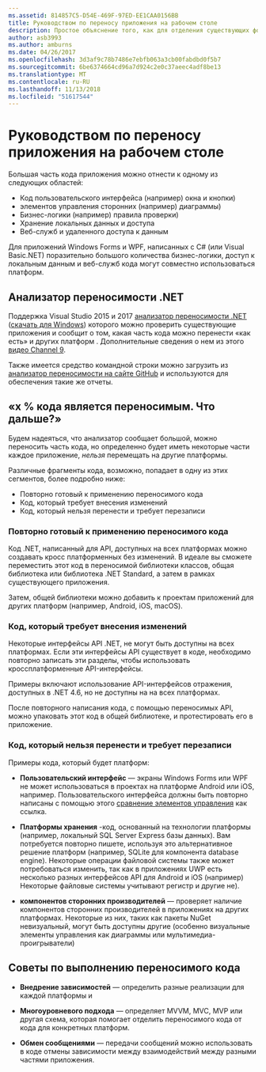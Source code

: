```yaml
---
ms.assetid: 814857C5-D54E-469F-97ED-EE1CAA0156BB
title: Руководством по переносу приложения на рабочем столе
description: Простое объяснение того, как для отделения существующих форм Windows или приложениях WPF для создания кросс платформенные приложения под управлением macOS, iOS, Android, а также универсальной платформы Windows и Windows 10.
author: asb3993
ms.author: amburns
ms.date: 04/26/2017
ms.openlocfilehash: 3d3af9c78b7486e7ebfb063a3cb00fabdbd0f5b7
ms.sourcegitcommit: 6be6374664cd96a7d924c2e0c37aeec4adf8be13
ms.translationtype: MT
ms.contentlocale: ru-RU
ms.lasthandoff: 11/13/2018
ms.locfileid: "51617544"
---
```

# <a name="desktop-app-porting-guidance"></a>Руководством по переносу приложения на рабочем столе

Большая часть кода приложения можно отнести к одному из следующих областей:

* Код пользовательского интерфейса (например) окна и кнопки)
* элементов управления сторонних (например) диаграммы)
* Бизнес-логики (например) правила проверки)
* Хранение локальных данных и доступа
* Веб-служб и удаленного доступа к данным

Для приложений Windows Forms и WPF, написанных с C# (или Visual Basic.NET) поразительно большого количества бизнес-логики, доступ к локальным данным и веб-служб кода могут совместно использоваться платформ.

## <a name="net-portability-analyzer"></a>Анализатор переносимости .NET

Поддержка Visual Studio 2015 и 2017 [анализатор переносимости .NET](https://docs.microsoft.com/dotnet/articles/standard/portability-analyzer) ([скачать для Windows](https://marketplace.visualstudio.com/items?itemName=ConnieYau.NETPortabilityAnalyzer)) которого можно проверить существующие приложения и сообщит о том, какая часть кода можно перенести «как есть» и других платформ . Дополнительные сведения о нем из этого [видео Channel 9](https://channel9.msdn.com/Blogs/Seth-Juarez/A-Brief-Look-at-the-NET-Portability-Analyzer).

Также имеется средство командной строки можно загрузить из [анализатор переносимости на сайте GitHub](https://github.com/Microsoft/dotnet-apiport) и используются для обеспечения такие же отчеты.

## <a name="x-of-my-code-is-portable-what-next"></a>«x % кода является переносимым. Что дальше?»

Будем надеяться, что анализатор сообщает большой, можно переносить часть кода, но определенно будет иметь некоторые части каждое приложение, _нельзя_ перемещать на другие платформы.

Различные фрагменты кода, возможно, попадает в одну из этих сегментов, более подробно ниже:

* Повторно готовый к применению переносимого кода
* Код, который требует внесения изменений
* Код, который нельзя перенести и требует перезаписи

### <a name="re-useable-portable-code"></a>Повторно готовый к применению переносимого кода

Код .NET, написанный для API, доступных на всех платформах можно создавать кросс платформенных без изменений. В идеале вы сможете переместить этот код в переносимой библиотеки классов, общая библиотека или библиотека .NET Standard, а затем в рамках существующего приложения.

Затем, общей библиотеки можно добавить к проектам приложений для других платформ (например, Android, iOS, macOS).

### <a name="code-that-requires-changes"></a>Код, который требует внесения изменений

Некоторые интерфейсы API .NET, не могут быть доступны на всех платформах. Если эти интерфейсы API существует в коде, необходимо повторно записать эти разделы, чтобы использовать кроссплатформенные API-интерфейсы.

Примеры включают использование API-интерфейсов отражения, доступных в .NET 4.6, но не доступны на на всех платформах.

После повторного написания кода, с помощью переносимых API, можно упаковать этот код в общей библиотеке, и протестировать его в приложение.

### <a name="code-that-isnt-portable-and-requires-a-re-write"></a>Код, который нельзя перенести и требует перезаписи

Примеры кода, который будет платформ:

- **Пользовательский интерфейс** — экраны Windows Forms или WPF не может использоваться в проектах на платформе Android или iOS, например. Пользовательского интерфейса должны быть повторно написаны с помощью этого [сравнение элементов управления](~/cross-platform/desktop/controls/index.md) как ссылка.

- **Платформы хранения** -код, основанный на технологии платформы (например, локальный SQL Server Express базы данных). Вам потребуется повторно пишете, используя это альтернативное решение платформ (например, SQLite для компонента database engine).
Некоторые операции файловой системы также может потребоваться изменить, так как в приложениях UWP есть несколько разных интерфейсов API для Android и iOS (например) Некоторые файловые системы учитывают регистр и другие не).

- **компонентов сторонних производителей** — проверяет наличие компонентов сторонних производителей в приложениях на других платформах. Некоторые из них, таких как пакеты NuGet невизуальный, могут быть доступны другие (особенно визуальные элементы управления как диаграммы или мультимедиа-проигрыватели)

## <a name="tips-for-making-code-portable"></a>Советы по выполнению переносимого кода

- **Внедрение зависимостей** — определить разные реализации для каждой платформы и

- **Многоуровневого подхода** — определяет MVVM, MVC, MVP или другая схема, которая помогает отделить переносимого кода от кода для конкретных платформ.

- **Обмен сообщениями** — передачи сообщений можно использовать в коде отмены зависимости между взаимодействий между разными частями приложения.
